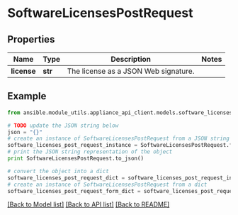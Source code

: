# SoftwareLicensesPostRequest


## Properties
Name | Type | Description | Notes
------------ | ------------- | ------------- | -------------
**license** | **str** | The license as a JSON Web signature. | 

## Example

```python
from ansible.module_utils.appliance_api_client.models.software_licenses_post_request import SoftwareLicensesPostRequest

# TODO update the JSON string below
json = "{}"
# create an instance of SoftwareLicensesPostRequest from a JSON string
software_licenses_post_request_instance = SoftwareLicensesPostRequest.from_json(json)
# print the JSON string representation of the object
print SoftwareLicensesPostRequest.to_json()

# convert the object into a dict
software_licenses_post_request_dict = software_licenses_post_request_instance.to_dict()
# create an instance of SoftwareLicensesPostRequest from a dict
software_licenses_post_request_form_dict = software_licenses_post_request.from_dict(software_licenses_post_request_dict)
```
[[Back to Model list]](../README.md#documentation-for-models) [[Back to API list]](../README.md#documentation-for-api-endpoints) [[Back to README]](../README.md)


